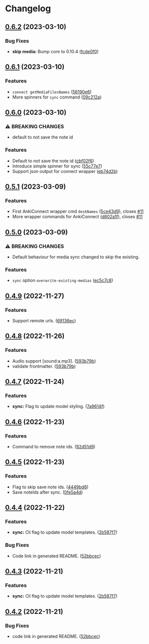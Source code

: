 # Changelog

## [0.6.2](https://github.com/timgreen/Anki.md/compare/cli/v0.6.1...cli/v0.6.2) (2023-03-10)


### Bug Fixes

* **skip media:** Bump core to 0.10.4 ([fcde0f0](https://github.com/timgreen/Anki.md/commit/fcde0f033857562416c0db0e41996040ee19096d))

## [0.6.1](https://github.com/timgreen/Anki.md/compare/cli/v0.6.0...cli/v0.6.1) (2023-03-10)

### Features

- `connect getMediaFilesNames` ([56190e6](https://github.com/timgreen/Anki.md/commit/56190e64e373a1237078d70d19fad8bf97049382))
- More spinners for `sync` command ([09c212a](https://github.com/timgreen/Anki.md/commit/09c212a265b99c2a07c85318ada04d9ed5ff8cd9))

## [0.6.0](https://github.com/timgreen/Anki.md/compare/cli/v0.5.1...cli/v0.6.0) (2023-03-10)

### ⚠ BREAKING CHANGES

- default to not save the note id

### Features

- Default to not save the note id ([cbf02f6](https://github.com/timgreen/Anki.md/commit/cbf02f64589bc3c92288a3ae11e96a45776cd0a7))
- Introduce simple spinner for sync ([55c77e7](https://github.com/timgreen/Anki.md/commit/55c77e70f0accc17d891f4d888a9ecfb2d9daf8d))
- Support json output for connect wrapper ([eb74d2b](https://github.com/timgreen/Anki.md/commit/eb74d2bd948b8cf83cb5857b16c9a89951437a5c))

## [0.5.1](https://github.com/timgreen/Anki.md/compare/cli/v0.5.0...cli/v0.5.1) (2023-03-09)

### Features

- First AnkiConnect wrapper cmd `deskNames` ([5ce43d9](https://github.com/timgreen/Anki.md/commit/5ce43d92085af8c108cd66ba77ff6e86df5b3c55)), closes [#11](https://github.com/timgreen/Anki.md/issues/11)
- More wrapper commands for AnkiConnect ([d802a1f](https://github.com/timgreen/Anki.md/commit/d802a1fc5e4d98697cb5b67344b562710790b539)), closes [#11](https://github.com/timgreen/Anki.md/issues/11)

## [0.5.0](https://github.com/timgreen/Anki.md/compare/cli/v0.4.9...cli/v0.5.0) (2023-03-09)

### ⚠ BREAKING CHANGES

- Default behaviour for media sync changed to skip the existing.

### Features

- `sync` option `overwrite-existing-medias` ([ec5c7c8](https://github.com/timgreen/Anki.md/commit/ec5c7c8d0b698f461082c2abf1c417649e6d301f))

## [0.4.9](https://github.com/timgreen/Anki.md/compare/cli/v0.4.8...cli/v0.4.9) (2022-11-27)

### Features

- Support remote urls. ([69136ec](https://github.com/timgreen/Anki.md/commit/69136ecbe648631a46e30d7f28785907619d36b1))

## [0.4.8](https://github.com/timgreen/Anki.md/compare/cli/v0.4.7...cli/v0.4.8) (2022-11-26)

### Features

- Audio support [sound:a.mp3]. ([593b79b](https://github.com/timgreen/Anki.md/commit/593b79bb58aaf1ae8b89442aca23442812606aeb))
- validate frontmatter. ([593b79b](https://github.com/timgreen/Anki.md/commit/593b79bb58aaf1ae8b89442aca23442812606aeb))

## [0.4.7](https://github.com/timgreen/Anki.md/compare/cli/v0.4.6...cli/v0.4.7) (2022-11-24)

### Features

- **sync:** Flag to update model styling. ([7a9614f](https://github.com/timgreen/Anki.md/commit/7a9614f255035b4f137a49b46f7c3a57cbe618eb))

## [0.4.6](https://github.com/timgreen/Anki.md/compare/cli/v0.4.5...cli/v0.4.6) (2022-11-23)

### Features

- Command to remove note ids. ([92d51d9](https://github.com/timgreen/Anki.md/commit/92d51d9b92624460e3dd7ac5ec0c99ca2b49aa30))

## [0.4.5](https://github.com/timgreen/Anki.md/compare/cli/v0.4.4...cli/v0.4.5) (2022-11-23)

### Features

- Flag to skip save note ids. ([4449bd6](https://github.com/timgreen/Anki.md/commit/4449bd6b8172ee36676a98958eb32425bb7ee26d))
- Save noteIds after sync. ([0fe5a4d](https://github.com/timgreen/Anki.md/commit/0fe5a4d84c2e0169d58c0cecae1be36a316c4812))

## [0.4.4](https://github.com/timgreen/Anki.md/compare/cli-v0.4.3...cli/v0.4.4) (2022-11-22)

### Features

- **sync:** Cli flag to update model templates. ([2b587f7](https://github.com/timgreen/Anki.md/commit/2b587f71e180f79648d7128b53f5a2ddd4f67968))

### Bug Fixes

- Code link in generated README. ([52bbcec](https://github.com/timgreen/Anki.md/commit/52bbcecb9c6e3464bd8ed1bc93f69b5c069fab23))

## [0.4.3](https://github.com/timgreen/Anki.md/compare/@anki.md/cli-v0.4.2...@anki.md/cli@0.4.3) (2022-11-21)

### Features

- **sync:** Cli flag to update model templates. ([2b587f7](https://github.com/timgreen/Anki.md/commit/2b587f71e180f79648d7128b53f5a2ddd4f67968))

## [0.4.2](https://github.com/timgreen/Anki.md/compare/@anki.md/cli-v0.4.1...@anki.md/cli-v0.4.2) (2022-11-21)

### Bug Fixes

- code link in generated README. ([52bbcec](https://github.com/timgreen/Anki.md/commit/52bbcecb9c6e3464bd8ed1bc93f69b5c069fab23))
